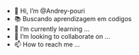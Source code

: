 - 👋 Hi, I’m @Andrey-pouri
- 📚 Buscando aprendizagem em codigos 
- 🌱 I’m currently learning ...
- 💞️ I’m looking to collaborate on ...
- 📫 How to reach me ...

<!---
Andrey-pouri/Andrey-pouri is a ✨ special ✨ repository because its `README.md` (this file) appears on your GitHub profile.
You can click the Preview link to take a look at your changes.
--->
